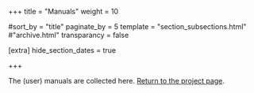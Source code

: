 +++
title = "Manuals"
weight = 10

#sort_by = "title"
paginate_by = 5
template = "section_subsections.html" #"archive.html"
transparancy = false

[extra]
hide_section_dates = true

+++

The (user) manuals are collected here. [Return to the project page](./..).
